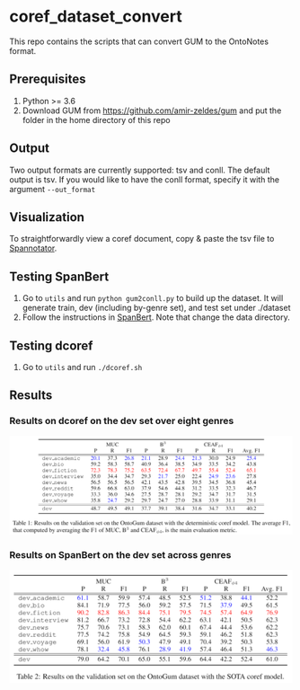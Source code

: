 # coref_dataset_convert

This repo contains the scripts that can convert GUM to the OntoNotes format.

## Prerequisites
1. Python >= 3.6
2. Download GUM from <https://github.com/amir-zeldes/gum> and put the folder in the home directory of this repo

## Output
Two output formats are currently supported: tsv and conll. The default output is tsv. If you would like to have the conll format, specify it with the argument `--out_format`

## Visualization
To straightforwardly view a coref document, copy & paste the tsv file to [Spannotator](https://corpling.uis.georgetown.edu/gitdox/spannotator.html).

## Testing SpanBert
1. Go to `utils` and run `python gum2conll.py` to build up the dataset. It will generate train, dev (including by-genre set), and test set under ./dataset
2. Follow the instructions in [SpanBert](https://github.com/mandarjoshi90/coref). Note that change the data directory.

## Testing dcoref
1. Go to `utils` and run `./dcoref.sh`

## Results

### Results on dcoref on the dev set over eight genres
![image text](https://github.com/yilunzhu/coref_dataset_convert/blob/master/utils/pic/res_dcoref.png)

### Results on SpanBert on the dev set across genres
![image text](https://github.com/yilunzhu/coref_dataset_convert/blob/master/utils/pic/res_spanbert.png)
